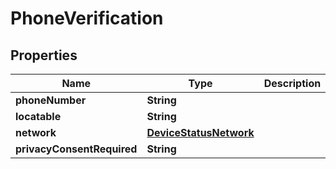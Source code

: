 

# PhoneVerification


## Properties

Name | Type | Description | Notes
------------ | ------------- | ------------- | -------------
**phoneNumber** | **String** |  |  [optional]
**locatable** | **String** |  |  [optional]
**network** | [**DeviceStatusNetwork**](DeviceStatusNetwork.md) |  |  [optional]
**privacyConsentRequired** | **String** |  |  [optional]



